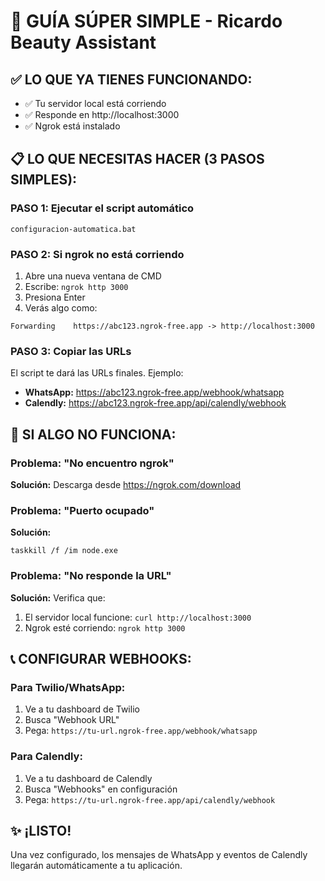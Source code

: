 # 🚀 GUÍA SÚPER SIMPLE - Ricardo Beauty Assistant

## ✅ LO QUE YA TIENES FUNCIONANDO:

- ✅ Tu servidor local está corriendo
- ✅ Responde en http://localhost:3000
- ✅ Ngrok está instalado

## 📋 LO QUE NECESITAS HACER (3 PASOS SIMPLES):

### PASO 1: Ejecutar el script automático

```
configuracion-automatica.bat
```

### PASO 2: Si ngrok no está corriendo

1. Abre una nueva ventana de CMD
2. Escribe: `ngrok http 3000`
3. Presiona Enter
4. Verás algo como:

```
Forwarding    https://abc123.ngrok-free.app -> http://localhost:3000
```

### PASO 3: Copiar las URLs

El script te dará las URLs finales. Ejemplo:

- **WhatsApp:** https://abc123.ngrok-free.app/webhook/whatsapp
- **Calendly:** https://abc123.ngrok-free.app/api/calendly/webhook

## 🔧 SI ALGO NO FUNCIONA:

### Problema: "No encuentro ngrok"

**Solución:** Descarga desde https://ngrok.com/download

### Problema: "Puerto ocupado"

**Solución:**

```
taskkill /f /im node.exe
```

### Problema: "No responde la URL"

**Solución:** Verifica que:

1. El servidor local funcione: `curl http://localhost:3000`
2. Ngrok esté corriendo: `ngrok http 3000`

## 📞 CONFIGURAR WEBHOOKS:

### Para Twilio/WhatsApp:

1. Ve a tu dashboard de Twilio
2. Busca "Webhook URL"
3. Pega: `https://tu-url.ngrok-free.app/webhook/whatsapp`

### Para Calendly:

1. Ve a tu dashboard de Calendly
2. Busca "Webhooks" en configuración
3. Pega: `https://tu-url.ngrok-free.app/api/calendly/webhook`

## ✨ ¡LISTO!

Una vez configurado, los mensajes de WhatsApp y eventos de Calendly llegarán automáticamente a tu aplicación.
